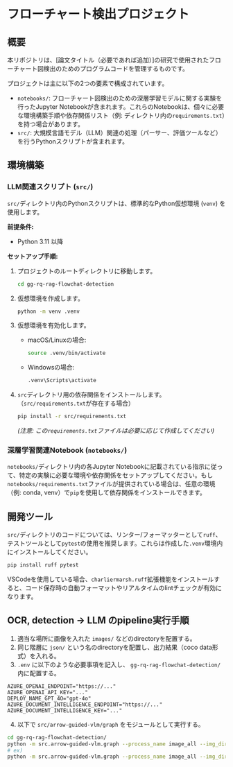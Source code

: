 # フローチャート検出プロジェクト

## 概要

本リポジトリは、[論文タイトル（必要であれば追加）]の研究で使用されたフローチャート図検出のためのプログラムコードを管理するものです。

プロジェクトは主に以下の2つの要素で構成されています。

-   `notebooks/`: フローチャート図検出のための深層学習モデルに関する実験を行ったJupyter Notebookが含まれます。これらのNotebookは、個々に必要な環境構築手順や依存関係リスト（例: ディレクトリ内の`requirements.txt`）を持つ場合があります。
-   `src/`: 大規模言語モデル（LLM）関連の処理（パーサー、評価ツールなど）を行うPythonスクリプトが含まれます。

## 環境構築

### LLM関連スクリプト (`src/`)

`src/`ディレクトリ内のPythonスクリプトは、標準的なPython仮想環境 (`venv`) を使用します。

**前提条件:**
-   Python 3.11 以降

**セットアップ手順:**

1.  プロジェクトのルートディレクトリに移動します。
    ```bash
    cd gg-rq-rag-flowchat-detection
    ```

2.  仮想環境を作成します。
    ```bash
    python -m venv .venv
    ```

3.  仮想環境を有効化します。
    -   macOS/Linuxの場合:
        ```bash
        source .venv/bin/activate
        ```
    -   Windowsの場合:
        ```bash
        .venv\Scripts\activate
        ```

4.  `src`ディレクトリ用の依存関係をインストールします。（`src/requirements.txt`が存在する場合）
    ```bash
    pip install -r src/requirements.txt
    ```
    *(注意: この`requirements.txt`ファイルは必要に応じて作成してください)*

### 深層学習関連Notebook (`notebooks/`)

`notebooks/`ディレクトリ内の各Jupyter Notebookに記載されている指示に従って、特定の実験に必要な環境や依存関係をセットアップしてください。もし`notebooks/requirements.txt`ファイルが提供されている場合は、任意の環境（例: conda, venv）で`pip`を使用して依存関係をインストールできます。

## 開発ツール

`src/`ディレクトリのコードについては、リンター/フォーマッターとして`ruff`、テストツールとして`pytest`の使用を推奨します。これらは作成した`.venv`環境内にインストールしてください。

```bash
pip install ruff pytest
```

VSCodeを使用している場合、`charliermarsh.ruff`拡張機能をインストールすると、コード保存時の自動フォーマットやリアルタイムのlintチェックが有効になります。

## OCR, detection -> LLM のpipeline実行手順

1. 適当な場所に画像を入れた `images/` などのdirectoryを配置する。
2. 同じ階層に `json/` という名のdirectoryを配置し、出力結果（coco data形式）を入れる。
3. `.env` に以下のような必要事項を記入し、 `gg-rq-rag-flowchat-detection/` 内に配置する。
```
AZURE_OPENAI_ENDPOINT="https://..."
AZURE_OPENAI_API_KEY="..."
DEPLOY_NAME_GPT_4O="gpt-4o"
AZURE_DOCUMENT_INTELLIGENCE_ENDPOINT="https://..."
AZURE_DOCUMENT_INTELLIGENCE_KEY="..."
```
4. 以下で `src/arrow-guided-vlm/graph` をモジュールとして実行する。
```bash
cd gg-rq-rag-flowchat-detection/
python -m src.arrow-guided-vlm.graph --process_name image_all --img_dir PATH/TO/FLOW-CHART-IMAGE-DIRECTORY
# ex)
python -m src.arrow-guided-vlm.graph --process_name image_all --img_dir images/
```